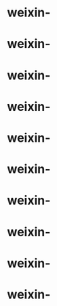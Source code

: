 # weixin-
# weixin-
# weixin-
# weixin-
# weixin-
# weixin-
# weixin-
# weixin-
# weixin-
# weixin-
